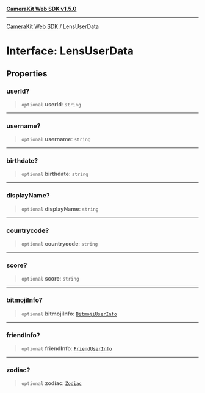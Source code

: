 [**CameraKit Web SDK v1.5.0**](../README.md)

***

[CameraKit Web SDK](../globals.md) / LensUserData

# Interface: LensUserData

## Properties

### userId?

> `optional` **userId**: `string`

***

### username?

> `optional` **username**: `string`

***

### birthdate?

> `optional` **birthdate**: `string`

***

### displayName?

> `optional` **displayName**: `string`

***

### countrycode?

> `optional` **countrycode**: `string`

***

### score?

> `optional` **score**: `string`

***

### bitmojiInfo?

> `optional` **bitmojiInfo**: [`BitmojiUserInfo`](BitmojiUserInfo.md)

***

### friendInfo?

> `optional` **friendInfo**: [`FriendUserInfo`](FriendUserInfo.md)

***

### zodiac?

> `optional` **zodiac**: [`Zodiac`](../type-aliases/Zodiac.md)
